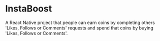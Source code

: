 # InstaBoost

A React Native project that people can earn coins by completing others 'Likes, Follows or Comments' requests and spend that coins by buying 'Likes, Follows or Comments'.
